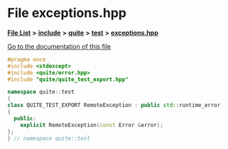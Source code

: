 

# File exceptions.hpp

[**File List**](files.md) **>** [**include**](dir_0e3ab90749f7b4be0e4eb22d010aec3d.md) **>** [**quite**](dir_4b2197acd3cfc200796c46ec50ed103f.md) **>** [**test**](dir_e2259a6ae36431ad829e5c40f57eb4d8.md) **>** [**exceptions.hpp**](exceptions_8hpp.md)

[Go to the documentation of this file](exceptions_8hpp.md)


```C++
#pragma once
#include <stdexcept>
#include <quite/error.hpp>
#include "quite/quite_test_export.hpp"

namespace quite::test
{
class QUITE_TEST_EXPORT RemoteException : public std::runtime_error
{
  public:
    explicit RemoteException(const Error &error);
};
} // namespace quite::test
```


